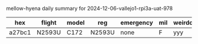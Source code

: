 mellow-hyena daily summary for 2024-12-06-vallejo1-rpi3a-uat-978

|hex|flight|model|reg|emergency|mil|weirdo|
|--|--|--|--|--|--|--|
|a27bc1|N2593U|C172|N2593U|none|F|yyy|
